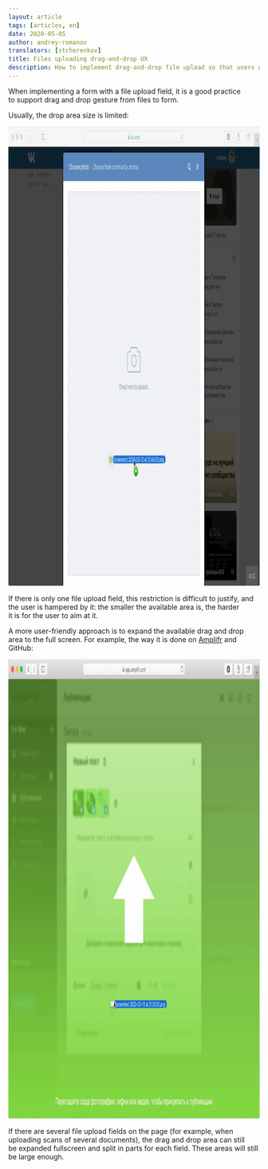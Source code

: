 ```yaml
---
layout: article
tags: [articles, en]
date: 2020-05-05
author: andrey-romanov
translators: [stcherenkov]
title: Files uploading drag-and-drop UX
description: How to implement drag-and-drop file upload so that users won’t suffer
---
```

When implementing a form with a file upload field, it is a good practice to support drag and drop gesture from files to form.

Usually, the drop area size is limited:

<img src="vk.jpg" alt="VK screenshot on file dragging" height="919" width="1200" />

If there is only one file upload field, this restriction is difficult to justify, and the user is hampered by it: the smaller the available area is, the harder it is for the user to aim at it.

A more user-friendly approach is to expand the available drag and drop area to the full screen. For example, the way it is done on [Amplifr](https://amplifr.com) and GitHub:

<img src="amplifr.jpg" alt="Amplifr screenshot on file dragging" height="919" width="1200" />

If there are several file upload fields on the page (for example, when uploading scans of several documents), the drag and drop area can still be expanded fullscreen and split in parts for each field. These areas will still be large enough.
